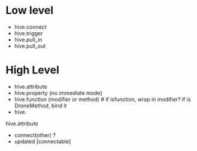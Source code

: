 # Low level
  * hive.connect
  * hive.trigger
  * hive.pull_in
  * hive.pull_out


# High Level
  * hive.attribute
  * hive.property {no immediate mode}
  * hive.function (modifier or method) # if isfunction, wrap in modifier? if is DroneMethod, bind it
  * hive.

hive.attribute
  * connect(other) ?
  * updated [connectable]